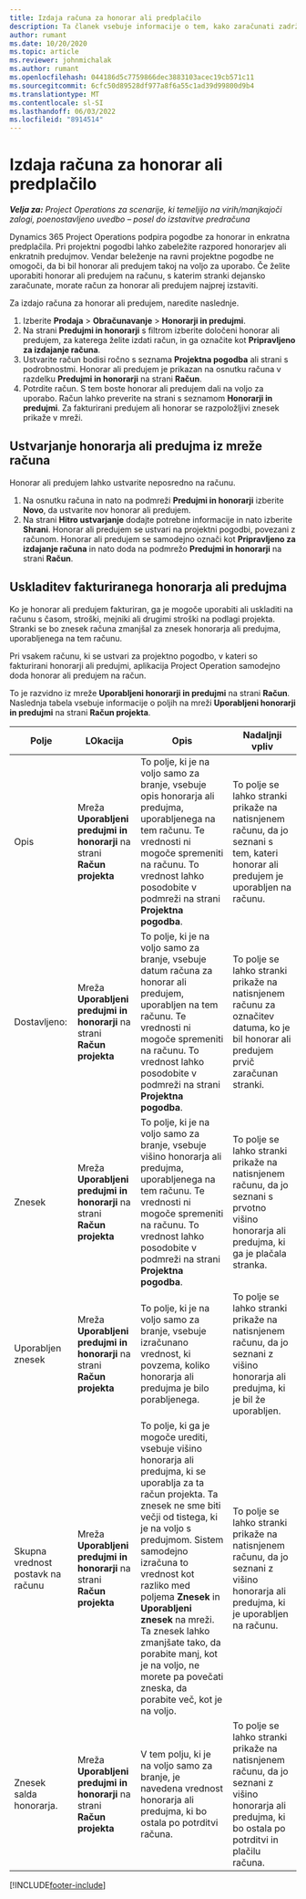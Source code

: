 ```yaml
---
title: Izdaja računa za honorar ali predplačilo
description: Ta članek vsebuje informacije o tem, kako zaračunati zadrževalniku ali predujmu v projektnih operacijah.
author: rumant
ms.date: 10/20/2020
ms.topic: article
ms.reviewer: johnmichalak
ms.author: rumant
ms.openlocfilehash: 044186d5c7759866dec3883103acec19cb571c11
ms.sourcegitcommit: 6cfc50d89528df977a8f6a55c1ad39d99800d9b4
ms.translationtype: MT
ms.contentlocale: sl-SI
ms.lasthandoff: 06/03/2022
ms.locfileid: "8914514"
---
```

# <a name="invoice-a-retainer-or-an-advance"></a>Izdaja računa za honorar ali predplačilo

_**Velja za:** Project Operations za scenarije, ki temeljijo na virih/manjkajoči zalogi, poenostavljeno uvedbo – posel do izstavitve predračuna_

Dynamics 365 Project Operations podpira pogodbe za honorar in enkratna predplačila. Pri projektni pogodbi lahko zabeležite razpored honorarjev ali enkratnih predujmov. Vendar beleženje na ravni projektne pogodbe ne omogoči, da bi bil honorar ali predujem takoj na voljo za uporabo. Če želite uporabiti honorar ali predujem na računu, s katerim stranki dejansko zaračunate, morate račun za honorar ali predujem najprej izstaviti.

Za izdajo računa za honorar ali predujem, naredite naslednje.

1. Izberite **Prodaja** > **Obračunavanje** > **Honorarji in predujmi**. 
2. Na strani **Predujmi in honorarji** s filtrom izberite določeni honorar ali predujem, za katerega želite izdati račun, in ga označite kot **Pripravljeno za izdajanje računa**.
3. Ustvarite račun bodisi ročno s seznama **Projektna pogodba** ali strani s podrobnostmi. Honorar ali predujem je prikazan na osnutku računa v razdelku **Predujmi in honorarji** na strani **Račun**.
4. Potrdite račun. S tem boste honorar ali predujem dali na voljo za uporabo. Račun lahko preverite na strani s seznamom **Honorarji in predujmi**. Za fakturirani predujem ali honorar se razpoložljivi znesek prikaže v mreži.

## <a name="create-a-retainer-or-advance-from-the-invoice-grid"></a>Ustvarjanje honorarja ali predujma iz mreže računa

Honorar ali predujem lahko ustvarite neposredno na računu.

1. Na osnutku računa in nato na podmreži **Predujmi in honorarji** izberite **Novo**, da ustvarite nov honorar ali predujem. 
2. Na strani **Hitro ustvarjanje** dodajte potrebne informacije in nato izberite **Shrani**. Honorar ali predujem se ustvari na projektni pogodbi, povezani z računom. Honorar ali predujem se samodejno označi kot **Pripravljeno za izdajanje računa** in nato doda na podmrežo **Predujmi in honorarji** na strani **Račun**.

## <a name="reconcile-an-invoiced-retainer-or-advance"></a>Uskladitev fakturiranega honorarja ali predujma

Ko je honorar ali predujem fakturiran, ga je mogoče uporabiti ali uskladiti na računu s časom, stroški, mejniki ali drugimi stroški na podlagi projekta. Stranki se bo znesek računa zmanjšal za znesek honorarja ali predujma, uporabljenega na tem računu.

Pri vsakem računu, ki se ustvari za projektno pogodbo, v kateri so fakturirani honorarji ali predujmi, aplikacija Project Operation samodejno doda honorar ali predujem na račun.

To je razvidno iz mreže **Uporabljeni honorarji in predujmi** na strani **Račun**. Naslednja tabela vsebuje informacije o poljih na mreži **Uporabljeni honorarji in predujmi** na strani **Račun projekta**.

| Polje | LOkacija | Opis | Nadaljnji vpliv |
| --- | --- | --- | --- |
| Opis | Mreža **Uporabljeni predujmi in honorarji** na strani **Račun projekta** |To polje, ki je na voljo samo za branje, vsebuje opis honorarja ali predujma, uporabljenega na tem računu. Te vrednosti ni mogoče spremeniti na računu. To vrednost lahko posodobite v podmreži na strani **Projektna pogodba**. | To polje se lahko stranki prikaže na natisnjenem računu, da jo seznani s tem, kateri honorar ali predujem je uporabljen na računu. |
| Dostavljeno: | Mreža **Uporabljeni predujmi in honorarji** na strani **Račun projekta**  | To polje, ki je na voljo samo za branje, vsebuje datum računa za honorar ali predujem, uporabljen na tem računu. Te vrednosti ni mogoče spremeniti na računu. To vrednost lahko posodobite v podmreži na strani **Projektna pogodba**. | To polje se lahko stranki prikaže na natisnjenem računu za označitev datuma, ko je bil honorar ali predujem prvič zaračunan stranki. |
| Znesek | Mreža **Uporabljeni predujmi in honorarji** na strani **Račun projekta**  | To polje, ki je na voljo samo za branje, vsebuje višino honorarja ali predujma, uporabljenega na tem računu. Te vrednosti ni mogoče spremeniti na računu. To vrednost lahko posodobite v podmreži na strani **Projektna pogodba**. | To polje se lahko stranki prikaže na natisnjenem računu, da jo seznani s prvotno višino honorarja ali predujma, ki ga je plačala stranka. |
| Uporabljen znesek | Mreža **Uporabljeni predujmi in honorarji** na strani **Račun projekta**  | To polje, ki je na voljo samo za branje, vsebuje izračunano vrednost, ki povzema, koliko honorarja ali predujma je bilo porabljenega. | To polje se lahko stranki prikaže na natisnjenem računu, da jo seznani z višino honorarja ali predujma, ki je bil že uporabljen. |
| Skupna vrednost postavk na računu | Mreža **Uporabljeni predujmi in honorarji** na strani **Račun projekta**  | To polje, ki ga je mogoče urediti, vsebuje višino honorarja ali predujma, ki se uporablja za ta račun projekta. Ta znesek ne sme biti večji od tistega, ki je na voljo s predujmom. Sistem samodejno izračuna to vrednost kot razliko med poljema **Znesek** in **Uporabljeni znesek** na mreži. Ta znesek lahko zmanjšate tako, da porabite manj, kot je na voljo, ne morete pa povečati zneska, da porabite več, kot je na voljo. | To polje se lahko stranki prikaže na natisnjenem računu, da jo seznani z višino honorarja ali predujma, ki je uporabljen na računu. |
| Znesek salda honorarja. | Mreža **Uporabljeni predujmi in honorarji** na strani **Račun projekta**  | V tem polju, ki je na voljo samo za branje, je navedena vrednost honorarja ali predujma, ki bo ostala po potrditvi računa. | To polje se lahko stranki prikaže na natisnjenem računu, da jo seznani z višino honorarja ali predujma, ki bo ostala po potrditvi in plačilu računa. |


[!INCLUDE[footer-include](../../includes/footer-banner.md)]